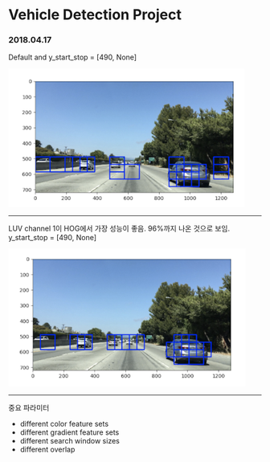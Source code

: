 # Vehicle Detection Project

[//]: # (Image Referenc)
[image-default]: ./memo_images/default.png
[image-luv-ch1]: ./memo_images/LUV_channel-1.png

### 2018.04.17
Default and y_start_stop = [490, None]

![alg text][image-default]
<hr>
LUV channel 1이 HOG에서 가장 성능이 좋음. 96%까지 나온 것으로 보임.
y_start_stop = [490, None]

![alt text][image-luv-ch1]

<hr>
중요 파라미터

* different color feature sets
* different gradient feature sets
* different search window sizes
* different overlap